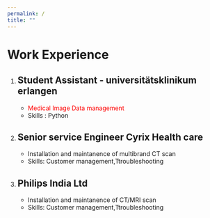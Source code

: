 ```yaml
---
permalink: /
title: ""
---
```


# Work Experience

1. ## Student Assistant - universitätsklinikum erlangen 
    - <font color="red">Medical Image Data management</font>
    - Skills : Python
2. ## Senior service Engineer Cyrix Health care
    - Installation and maintanence of multibrand CT scan
    - Skills: Customer management,Ttroubleshooting
3. ## Philips India Ltd
    - Installation and maintanence of CT/MRI scan
    - Skills: Customer management,Ttroubleshooting
    

